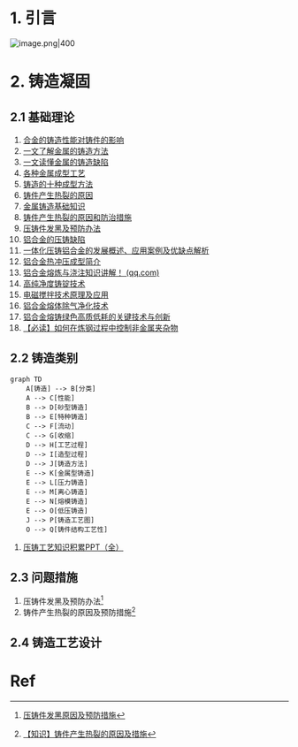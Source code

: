 # 1. 引言 
![image.png|400](https://fig-1321973591.cos.ap-nanjing.myqcloud.com/20250418221233.png)

# 2. 铸造凝固
## 2.1 基础理论 
1. [合金的铸造性能对铸件的影响](https://mp.weixin.qq.com/s/A-T9bKf7Fnsz9bIRo7e2Qg)
2. [一文了解金属的铸造方法](https://mp.weixin.qq.com/s/2KFWD_wYnE_xb-ZDb3lbSA)
3. [一文读懂金属的铸造缺陷](https://mp.weixin.qq.com/s/YanKkw7QqZ5BgFwCBrZIRA)
4. [各种金属成型工艺](https://mp.weixin.qq.com/s?__biz=MzA3MDM1MDkxNg==&mid=2666343135&idx=6&sn=447c360c3f3f9de7d8b3f60d571f3568&chksm=8427abf4b35022e290f9075ab4dce8e9c54f1ef92052e7647bd5f2472f6331065208c2ed1c82&scene=21#wechat_redirect)
5. [铸造的十种成型方法](https://mp.weixin.qq.com/s/_mnp-HsxgL3Tj6XKut11Jw)
6. [铸件产生热裂的原因](https://mp.weixin.qq.com/s/aYjZ0LF48_JejmZMCfr6vw)
7. [金属铸造基础知识](https://mp.weixin.qq.com/s/ADoE9qx9Dy2we6VmcnZo2g)
8. [铸件产生热裂的原因和防治措施](https://mp.weixin.qq.com/s/aYjZ0LF48_JejmZMCfr6vw)
9. [压铸件发黑及预防办法](https://mp.weixin.qq.com/s/YJAUdv__e_JOFKIh-iScVw)
10. [铝合金的压铸缺陷](https://mp.weixin.qq.com/s/oi8z4qy5oerH5rQ74TDtFw)
11. [一体化压铸铝合金的发展概述、应用案例及优缺点解析 ](https://mp.weixin.qq.com/s?__biz=MzI4MjM5MjEwMg==&mid=2247483782&idx=1&sn=3e143d9ad389943eefbf9b2a9f7a691a&scene=19#wechat_redirect)
12. [铝合金热冲压成型简介 ](https://mp.weixin.qq.com/s?__biz=MzI4MjM5MjEwMg==&mid=2247483795&idx=1&sn=6941435220e7331e7cd4b82b47c87e9d&scene=19#wechat_redirect)
13. [铝合金熔炼与浇注知识讲解！ (qq.com)](https://mp.weixin.qq.com/s/ZVK8i4O-vBW01uIk_r3uvA)
14. [高纯净度铸锭技术](https://mp.weixin.qq.com/s/jlZw2DEg82AivJbJOW_zdQ)
15. [电磁搅拌技术原理及应用](https://mp.weixin.qq.com/s/lRH43LULZOXqrk4WxNqkKQ)
16. [铝合金熔体除气净化技术](https://mp.weixin.qq.com/s/vngfJ849Kx8q9KaJCaPxnA)
17. [铝合金熔铸绿色高质低耗的关键技术与创新](https://mp.weixin.qq.com/s/qg61vYdI-6OwgUX6JjKy-A)
18. [【必读】如何在炼钢过程中控制非金属夹杂物](https://mp.weixin.qq.com/s/ReW5c21edxYuiC_k40k3lA)

## 2.2 铸造类别 
```mermaid
graph TD
    A[铸造] --> B[分类]
    A --> C[性能]
    B --> D[砂型铸造]
    B --> E[特种铸造]
    C --> F[流动]
    C --> G[收缩]
    D --> H[工艺过程]
    D --> I[造型过程]
    D --> J[铸造方法]
    E --> K[金属型铸造]
    E --> L[压力铸造]
    E --> M[离心铸造]
    E --> N[熔模铸造]
    E --> O[低压铸造]
    J --> P[铸造工艺图]
    O --> Q[铸件结构工艺性]
```

1. [压铸工艺知识积累PPT（全）](https://mp.weixin.qq.com/s/29wbNOvCEVlVynBd-c8aWg)

## 2.3 问题措施 
1. 压铸件发黑及预防办法[^1]
2. 铸件产生热裂的原因及预防措施[^2]

## 2.4 铸造工艺设计 


# Ref 

[^1]: [压铸件发黑原因及预防措施](https://mp.weixin.qq.com/s/YJAUdv__e_JOFKIh-iScVw)

[^2]: [【知识】铸件产生热裂的原因及措施](https://mp.weixin.qq.com/s/9wWQ9Rl4BoIQ4U5vOi8vZA)

